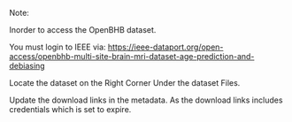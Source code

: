 Note:

Inorder to access the OpenBHB dataset. 

You must login to IEEE via: https://ieee-dataport.org/open-access/openbhb-multi-site-brain-mri-dataset-age-prediction-and-debiasing

Locate the dataset on the Right Corner Under the dataset Files. 

Update the download links in the metadata. As the download links includes credentials which is set to expire.

